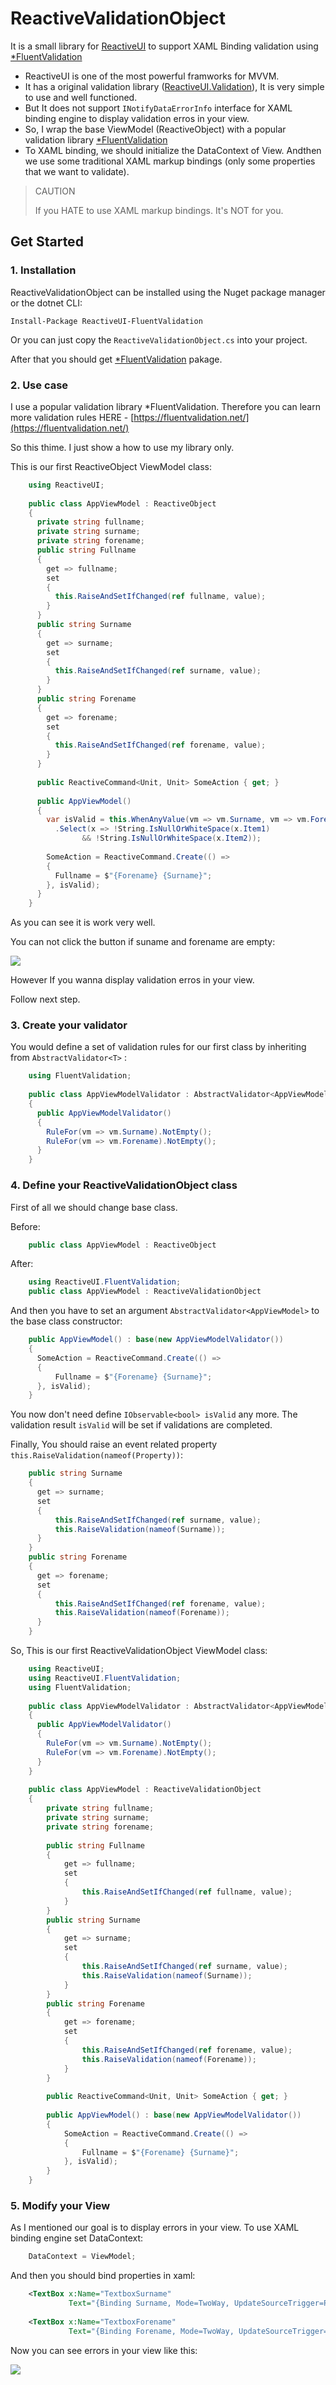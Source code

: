 # ReactiveValidationObject

It is a small library for [ReactiveUI](https://reactiveui.net/) to support XAML Binding validation using [*FluentValidation](https://fluentvalidation.net/)

- ReactiveUI is one of the most powerful framworks for MVVM.
- It has a original validation library ([ReactiveUI.Validation](https://reactiveui.net/docs/handbook/user-input-validation/)), It is very simple to use and well functioned.
- But It does not support `INotifyDataErrorInfo` interface for XAML binding engine to display validation erros in your view.
- So, I wrap the base ViewModel (ReactiveObject) with a popular validation library [*FluentValidation](https://fluentvalidation.net/)
- To XAML binding, we should initialize the DataContext of View. Andthen we use some traditional XAML markup bindings (only some properties that we want to validate).

> CAUTION 
>
> If you HATE to use XAML markup bindings. It's NOT for you.

## Get Started

### 1. Installation

ReactiveValidationObject can be installed using the Nuget package manager or the dotnet CLI:

    Install-Package ReactiveUI-FluentValidation

Or you can just copy the `ReactiveValidationObject.cs` into your project.

After that you should get [*FluentValidation](https://fluentvalidation.net/) pakage.

### 2. Use case

I use a popular validation library *FluentValidation. Therefore you can learn more validation rules HERE - [https://fluentvalidation.net/](https://fluentvalidation.net/)

So this thime. I just show a how to use my library only.

This is our first ReactiveObject ViewModel class:
```csharp
    using ReactiveUI;
    
    public class AppViewModel : ReactiveObject
    {
      private string fullname;
      private string surname;
      private string forename;
      public string Fullname
      {
        get => fullname;
        set
        {
          this.RaiseAndSetIfChanged(ref fullname, value);
        }
      }
      public string Surname
      {
        get => surname;
        set
        {
          this.RaiseAndSetIfChanged(ref surname, value);
        }
      }
      public string Forename
      {
        get => forename;
        set
        {
          this.RaiseAndSetIfChanged(ref forename, value);
        }
      }
    
      public ReactiveCommand<Unit, Unit> SomeAction { get; }
    
      public AppViewModel()
      {
        var isValid = this.WhenAnyValue(vm => vm.Surname, vm => vm.Forename)
          .Select(x => !String.IsNullOrWhiteSpace(x.Item1) 
    			&& !String.IsNullOrWhiteSpace(x.Item2));
    
        SomeAction = ReactiveCommand.Create(() =>
        {
          Fullname = $"{Forename} {Surname}";
        }, isValid);
      }
    }
```
As you can see it is work very well.

You can not click the button if suname and forename are empty:

![](Images/Untitled-2d68fc39-3088-4d08-b289-91b1771b8d81.png)

However If you wanna display validation erros in your view.

Follow next step.

### 3. Create your validator

You would define a set of validation rules for our first class by inheriting from `AbstractValidator<T>` :
```csharp
    using FluentValidation;
    
    public class AppViewModelValidator : AbstractValidator<AppViewModel>
    {
      public AppViewModelValidator()
      {
        RuleFor(vm => vm.Surname).NotEmpty();
        RuleFor(vm => vm.Forename).NotEmpty();
      }
    }
```
### 4. Define your ReactiveValidationObject class

First of all we should change base class.

Before: 
```csharp
    public class AppViewModel : ReactiveObject
```
After:
```csharp
    using ReactiveUI.FluentValidation;
    public class AppViewModel : ReactiveValidationObject
```
And then you have to set an argument `AbstractValidator<AppViewModel>`  to the base class constructor:
```csharp
    public AppViewModel() : base(new AppViewModelValidator())
    {
      SomeAction = ReactiveCommand.Create(() =>
      {
          Fullname = $"{Forename} {Surname}";
      }, isValid);
    }
```
You now don't need define `IObservable<bool> isValid`  any more. The validation result `isValid` will be set if validations are completed.

Finally, You should raise an event related property `this.RaiseValidation(nameof(Property))`:
```csharp
    public string Surname
    {
      get => surname;
      set
      {
          this.RaiseAndSetIfChanged(ref surname, value);
          this.RaiseValidation(nameof(Surname));
      }
    }
    public string Forename
    {
      get => forename;
      set
      {
          this.RaiseAndSetIfChanged(ref forename, value);
          this.RaiseValidation(nameof(Forename));
      }
    }
```
So, This is our first ReactiveValidationObject ViewModel class:
```csharp
    using ReactiveUI;
    using ReactiveUI.FluentValidation;
    using FluentValidation;
    
    public class AppViewModelValidator : AbstractValidator<AppViewModel>
    {
      public AppViewModelValidator()
      {
        RuleFor(vm => vm.Surname).NotEmpty();
        RuleFor(vm => vm.Forename).NotEmpty();
      }
    }
    
    public class AppViewModel : ReactiveValidationObject
    {
    	private string fullname;
    	private string surname;
    	private string forename;
    	
    	public string Fullname
    	{
    	    get => fullname;
    	    set
    	    {
    	        this.RaiseAndSetIfChanged(ref fullname, value);
    	    }
    	}
    	public string Surname
    	{
    	    get => surname;
    	    set
    	    {
    	        this.RaiseAndSetIfChanged(ref surname, value);
    	        this.RaiseValidation(nameof(Surname));
    	    }
    	}
    	public string Forename
    	{
    	    get => forename;
    	    set
    	    {
    	        this.RaiseAndSetIfChanged(ref forename, value);
    	        this.RaiseValidation(nameof(Forename));
    	    }
    	}
    	
    	public ReactiveCommand<Unit, Unit> SomeAction { get; }
    	
    	public AppViewModel() : base(new AppViewModelValidator())
    	{
    	    SomeAction = ReactiveCommand.Create(() =>
    	    {
    	        Fullname = $"{Forename} {Surname}";
    	    }, isValid);
    	}
    }
```
### 5. Modify your View

As I mentioned our goal is to display errors in your view. To use XAML binding engine set DataContext:
```csharp
    DataContext = ViewModel;
```
And then you should bind properties in xaml:
```xml
    <TextBox x:Name="TextboxSurname"         
             Text="{Binding Surname, Mode=TwoWay, UpdateSourceTrigger=PropertyChanged}" />
    
    <TextBox x:Name="TextboxForename"         
             Text="{Binding Forename, Mode=TwoWay, UpdateSourceTrigger=PropertyChanged}" />
```
Now you can see errors in your view like this:

![](Images/Untitled-380e4205-1068-4782-bb47-d9287bac25fa.png)
